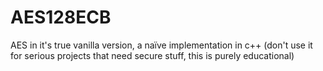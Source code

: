 # AES128ECB
AES in it's true vanilla version, a naïve implementation in c++ (don't use it for serious projects that need secure stuff, this is purely educational)
